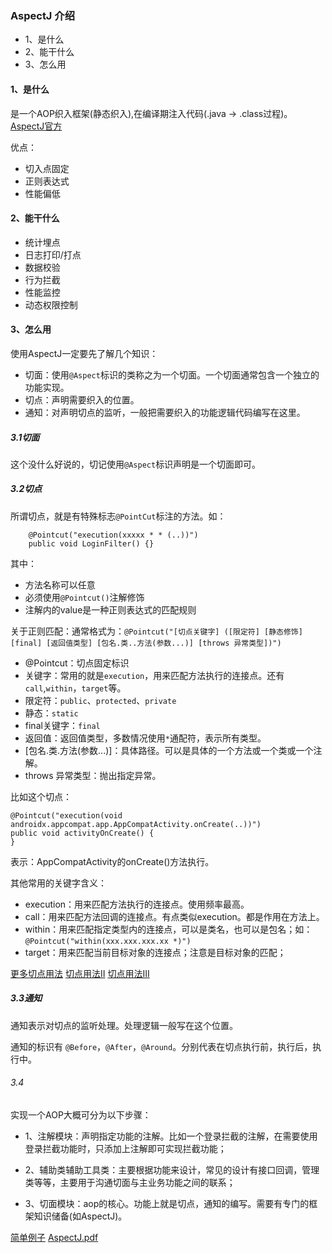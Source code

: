 ### AspectJ 介绍

* 1、是什么
* 2、能干什么
* 3、怎么用

#### 1、是什么

是一个AOP织入框架(静态织入),在编译期注入代码(.java -> .class过程)。 [AspectJ官方](http://www.eclipse.org/aspectj/)

优点：

* 切入点固定
* 正则表达式
* 性能偏低

#### 2、能干什么

- 统计埋点
- 日志打印/打点
- 数据校验
- 行为拦截
- 性能监控
- 动态权限控制

#### 3、怎么用

使用AspectJ一定要先了解几个知识：

* 切面：使用`@Aspect`标识的类称之为一个切面。一个切面通常包含一个独立的功能实现。
* 切点：声明需要织入的位置。
* 通知：对声明切点的监听，一般把需要织入的功能逻辑代码编写在这里。

##### 3.1切面

这个没什么好说的，切记使用`@Aspect`标识声明是一个切面即可。

##### 3.2切点
所谓切点，就是有特殊标志`@PointCut`标注的方法。如：
```text
    @Pointcut("execution(xxxxx * * (..))")
    public void LoginFilter() {}
```
其中：
* 方法名称可以任意
* 必须使用`@Pointcut()`注解修饰
* 注解内的value是一种正则表达式的匹配规则

关于正则匹配：通常格式为：`@Pointcut("[切点关键字] ([限定符] [静态修饰] [final] [返回值类型] [包名.类..方法(参数...)] [throws 异常类型])")`

* @Pointcut：切点固定标识
* 关键字：常用的就是`execution`，用来匹配方法执行的连接点。还有`call`,`within`，`target`等。
* 限定符：`public`、`protected`、`private`
* 静态：`static`
* final关键字：`final`
* 返回值：返回值类型，多数情况使用`*`通配符，表示所有类型。
* [包名.类.方法(参数...)]：具体路径。可以是具体的一个方法或一个类或一个注解。
* throws 异常类型：抛出指定异常。

比如这个切点：
```text
@Pointcut("execution(void androidx.appcompat.app.AppCompatActivity.onCreate(..))")
public void activityOnCreate() {
}
```
表示：AppCompatActivity的onCreate()方法执行。

其他常用的关键字含义：

* execution：用来匹配方法执行的连接点。使用频率最高。
* call：用来匹配方法回调的连接点。有点类似execution。都是作用在方法上。
* within：用来匹配指定类型内的连接点，可以是类名，也可以是包名；如：`@Pointcut("within(xxx.xxx.xxx.xx *)")`
* target：用来匹配当前目标对象的连接点；注意是目标对象的匹配；

[更多切点用法](https://blog.csdn.net/zhengchao1991/article/details/53391244)
[切点用法II](https://blog.51cto.com/u_12004792/3138400)
[切点用法III](https://www.jianshu.com/p/49d2be4c508d)

##### 3.3通知
通知表示对切点的监听处理。处理逻辑一般写在这个位置。  

通知的标识有 ``@Before``，``@After``，``@Around``。分别代表在切点执行前，执行后，执行中。


###### 3.4
实现一个AOP大概可分为以下步骤：

* 1、注解模块：声明指定功能的注解。比如一个登录拦截的注解，在需要使用登录拦截功能时，只添加上注解即可实现拦截功能；

* 2、辅助类辅助工具类：主要根据功能来设计，常见的设计有接口回调，管理类等等，主要用于沟通切面与主业务功能之间的联系；

* 3、切面模块：aop的核心。功能上就是切点，通知的编写。需要有专门的框架知识储备(如AspectJ)。
  

[简单例子](AOP之AspectJ简单使用.md)
[AspectJ.pdf](https://github.com/hyvenzhu/Android-Demos/blob/master/AspectJDemo/AspectJ.pdf)
